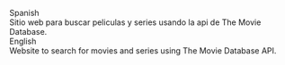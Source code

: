 Spanish
<br/>
Sitio web para buscar peliculas y series usando la api de The Movie Database.
<br/>
English
<br/>
Website to search for movies and series using The Movie Database API.

